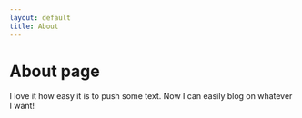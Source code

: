 ```yaml
---
layout: default
title: About
---
```

# About page

I love it how easy it is to push some text. Now I can easily blog on whatever I want!
